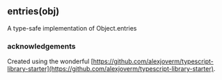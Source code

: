 ## entries(obj)

A type-safe implementation of Object.entries

### acknowledgements

Created using the wonderful [https://github.com/alexjoverm/typescript-library-starter](https://github.com/alexjoverm/typescript-library-starter).
